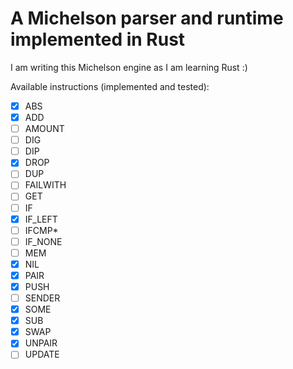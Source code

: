 # A Michelson parser and runtime implemented in Rust

I am writing this Michelson engine as I am learning Rust :)

Available instructions (implemented and tested):

- [x] ABS
- [x] ADD
- [ ] AMOUNT
- [ ] DIG
- [ ] DIP
- [x] DROP
- [ ] DUP
- [ ] FAILWITH
- [ ] GET
- [ ] IF
- [x] IF_LEFT
- [ ] IFCMP\*
- [ ] IF_NONE
- [ ] MEM
- [x] NIL
- [x] PAIR
- [x] PUSH
- [ ] SENDER
- [x] SOME
- [x] SUB
- [x] SWAP
- [x] UNPAIR
- [ ] UPDATE
